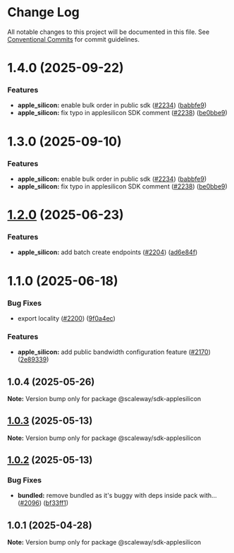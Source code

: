 # Change Log

All notable changes to this project will be documented in this file.
See [Conventional Commits](https://conventionalcommits.org) for commit guidelines.

# 1.4.0 (2025-09-22)

### Features

- **apple_silicon:** enable bulk order in public sdk ([#2234](https://github.com/scaleway/scaleway-sdk-js/issues/2234)) ([babbfe9](https://github.com/scaleway/scaleway-sdk-js/commit/babbfe98789b22774f04a43f49a7ce9fb9a43628))
- **apple_silicon:** fix typo in applesilicon SDK comment ([#2238](https://github.com/scaleway/scaleway-sdk-js/issues/2238)) ([be0bbe9](https://github.com/scaleway/scaleway-sdk-js/commit/be0bbe908921b948de70bac7abed592e5957e2ef))

# 1.3.0 (2025-09-10)

### Features

- **apple_silicon:** enable bulk order in public sdk ([#2234](https://github.com/scaleway/scaleway-sdk-js/issues/2234)) ([babbfe9](https://github.com/scaleway/scaleway-sdk-js/commit/babbfe98789b22774f04a43f49a7ce9fb9a43628))
- **apple_silicon:** fix typo in applesilicon SDK comment ([#2238](https://github.com/scaleway/scaleway-sdk-js/issues/2238)) ([be0bbe9](https://github.com/scaleway/scaleway-sdk-js/commit/be0bbe908921b948de70bac7abed592e5957e2ef))

# [1.2.0](https://github.com/scaleway/scaleway-sdk-js/compare/@scaleway/sdk-applesilicon@1.1.0...@scaleway/sdk-applesilicon@1.2.0) (2025-06-23)

### Features

- **apple_silicon:** add batch create endpoints ([#2204](https://github.com/scaleway/scaleway-sdk-js/issues/2204)) ([ad6e84f](https://github.com/scaleway/scaleway-sdk-js/commit/ad6e84ff80254b7cb8e1a7ec1447d7e28172a5fb))

# 1.1.0 (2025-06-18)

### Bug Fixes

- export locality ([#2200](https://github.com/scaleway/scaleway-sdk-js/issues/2200)) ([9f0a4ec](https://github.com/scaleway/scaleway-sdk-js/commit/9f0a4ec19e377cd90c5829604467c09a2088a38c))

### Features

- **apple_silicon:** add public bandwidth configuration feature ([#2170](https://github.com/scaleway/scaleway-sdk-js/issues/2170)) ([2e89339](https://github.com/scaleway/scaleway-sdk-js/commit/2e8933961e7f2901ec9310688e3b600b1db66a02))

## 1.0.4 (2025-05-26)

**Note:** Version bump only for package @scaleway/sdk-applesilicon

## [1.0.3](https://github.com/scaleway/scaleway-sdk-js/compare/@scaleway/sdk-applesilicon@1.0.2...@scaleway/sdk-applesilicon@1.0.3) (2025-05-13)

**Note:** Version bump only for package @scaleway/sdk-applesilicon

## [1.0.2](https://github.com/scaleway/scaleway-sdk-js/compare/@scaleway/sdk-applesilicon@1.0.1...@scaleway/sdk-applesilicon@1.0.2) (2025-05-13)

### Bug Fixes

- **bundled:** remove bundled as it's buggy with deps inside pack with… ([#2096](https://github.com/scaleway/scaleway-sdk-js/issues/2096)) ([bf33ff1](https://github.com/scaleway/scaleway-sdk-js/commit/bf33ff1f9cdd951add94817dac27239c86ef5437))

## 1.0.1 (2025-04-28)

**Note:** Version bump only for package @scaleway/sdk-applesilicon
